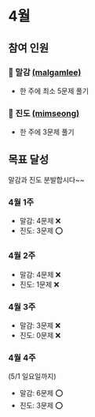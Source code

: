 # 4월

## 참여 인원

### 🎱 말감 [(malgamlee)](https://github.com/malgamlee)

- 한 주에 최소 5문제 풀기

### 🧶 진도 [(mimseong)](https://github.com/mimseong)

- 한 주에 3문제 풀기

## 목표 달성

말감과 진도 분발합시다~~

### 4월 1주

- 말감: 4문제 ❌
- 진도: 3문제 ⭕️

### 4월 2주

- 말감: 4문제 ❌
- 진도: 1문제 ❌

### 4월 3주

- 말감: 3문제 ❌
- 진도: 0문제 ❌

### 4월 4주

(5/1 일요일까지)

- 말감: 6문제 ⭕️
- 진도: 3문제 ⭕️
